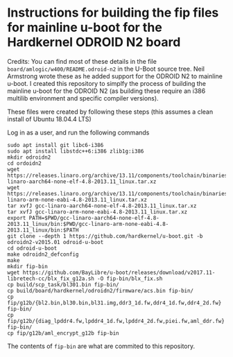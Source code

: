 # Instructions for building the fip files for mainline u-boot for the Hardkernel ODROID N2 board

Credits: You can find most of these details in the file `board/amlogic/w400/README.odroid-n2` in the U-Boot source tree.  Neil Armstrong wrote these as he added support for the ODROID N2 to mainline u-boot.  I created this repository to simplfy the process of building the mainline u-boot for the ODROID N2 (as building these require an i386 multilib environment and specific compiler versions).

These files were created by following these steps (this assumes a clean install of Ubuntu 18.04.4 LTS)

Log in as a user, and run the following commands
~~~~~
sudo apt install git libc6-i386
sudo apt install libstdc++6:i386 zlib1g:i386
mkdir odroidn2
cd ordoidn2
wget https://releases.linaro.org/archive/13.11/components/toolchain/binaries/gcc-linaro-aarch64-none-elf-4.8-2013.11_linux.tar.xz
wget https://releases.linaro.org/archive/13.11/components/toolchain/binaries/gcc-linaro-arm-none-eabi-4.8-2013.11_linux.tar.xz
tar xvfJ gcc-linaro-aarch64-none-elf-4.8-2013.11_linux.tar.xz
tar xvfJ gcc-linaro-arm-none-eabi-4.8-2013.11_linux.tar.xz
export PATH=$PWD/gcc-linaro-aarch64-none-elf-4.8-2013.11_linux/bin:$PWD/gcc-linaro-arm-none-eabi-4.8-2013.11_linux/bin:$PATH
git clone --depth 1 https://github.com/hardkernel/u-boot.git -b odroidn2-v2015.01 odroid-u-boot
cd odroid-u-boot
make odroidn2_defconfig
make
mkdir fip-bin
wget https://github.com/BayLibre/u-boot/releases/download/v2017.11-libretech-cc/blx_fix_g12a.sh -O fip-bin/blx_fix.sh
cp build/scp_task/bl301.bin fip-bin/
cp build/board/hardkernel/odroidn2/firmware/acs.bin fip-bin/
cp fip/g12b/{bl2.bin,bl30.bin,bl31.img,ddr3_1d.fw,ddr4_1d.fw,ddr4_2d.fw} fip-bin/
cp fip/g12b/{diag_lpddr4.fw,lpddr4_1d.fw,lpddr4_2d.fw,piei.fw,aml_ddr.fw} fip-bin/
cp fip/g12b/aml_encrypt_g12b fip-bin
~~~~~
The contents of `fip-bin` are what are commited to this repository.
